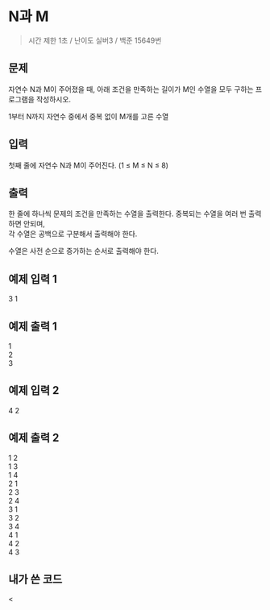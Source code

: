 N과 M
====
> 시간 제한 1초 / 난이도 실버3 / 백준 15649번  

문제
----
자연수 N과 M이 주어졌을 때, 아래 조건을 만족하는 길이가 M인 수열을 모두 구하는 프로그램을 작성하시오.    

1부터 N까지 자연수 중에서 중복 없이 M개를 고른 수열

입력
--
첫째 줄에 자연수 N과 M이 주어진다. (1 ≤ M ≤ N ≤ 8)

출력
---
한 줄에 하나씩 문제의 조건을 만족하는 수열을 출력한다. 중복되는 수열을 여러 번 출력하면 안되며,   
각 수열은 공백으로 구분해서 출력해야 한다.  

수열은 사전 순으로 증가하는 순서로 출력해야 한다.

예제 입력 1
-------
3 1

예제 출력 1
------
1  
2  
3  

예제 입력 2
-----
4 2

예제 출력 2
----
1 2  
1 3  
1 4  
2 1  
2 3  
2 4  
3 1  
3 2  
3 4  
4 1  
4 2  
4 3

내가 쓴 코드
----
<
